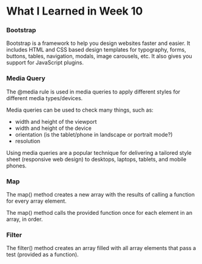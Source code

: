 # **What I Learned in Week 10**

### Bootstrap

Bootstrap is a framework to help you design websites faster and easier. It includes HTML and CSS based design templates for typography, forms, buttons, tables, navigation, modals, image carousels, etc. It also gives you support for JavaScript plugins.

### Media Query

The @media rule is used in media queries to apply different styles for different media types/devices.

Media queries can be used to check many things, such as:

* width and height of the viewport
* width and height of the device
* orientation (is the tablet/phone in landscape or portrait mode?)
* resolution
  
Using media queries are a popular technique for delivering a tailored style sheet (responsive web design) to desktops, laptops, tablets, and mobile phones.

### Map

The map() method creates a new array with the results of calling a function for every array element.

The map() method calls the provided function once for each element in an array, in order.

### Filter

The filter() method creates an array filled with all array elements that pass a test (provided as a function).

